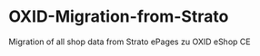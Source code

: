 OXID-Migration-from-Strato
==========================

Migration of all shop data from Strato ePages zu OXID eShop CE
